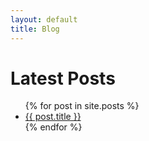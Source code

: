 ```yaml
---
layout: default
title: Blog
---
```

<h1>Latest Posts</h1>

<ul>
  {% for post in site.posts %}
    <li>
      <a href="{{ /inside-complexity/post.url }}">{{ post.title }}</a>
    </li>
  {% endfor %}
</ul>